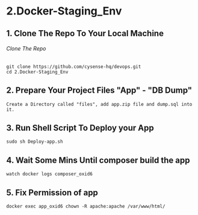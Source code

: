 # 2.Docker-Staging_Env

## 1. Clone The Repo To Your Local Machine
###### Clone The Repo
```
git clone https://github.com/cysense-hq/devops.git
cd 2.Docker-Staging_Env
```

## 2. Prepare Your Project Files "App" - "DB Dump"
```
Create a Directory called "files", add app.zip file and dump.sql into it.
```

## 3. Run Shell Script To Deploy your App
```
sudo sh Deploy-app.sh
```

## 4. Wait Some Mins Until composer build the app
```
watch docker logs composer_oxid6
```

## 5. Fix Permission of app
```
docker exec app_oxid6 chown -R apache:apache /var/www/html/
```
